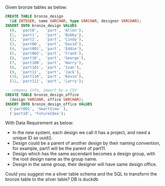 Given bronze tables as below:
```sql
CREATE TABLE bronze_design
  (id INTEGER, name VARCHAR, type VARCHAR, designer VARCHAR);
INSERT INTO bronze_design VALUES 
  (0,  'part0',   'part', 'Allen'), 
  (1,  'part1',   'part', 'Bobby'), 
  (2,  'part2',   'part', 'Cindy'), 
  (3,  'part00',  'part', 'David'), 
  (4,  'part001', 'part', 'Eddie'), 
  (5,  'part002', 'part', 'Frank'), 
  (6,  'part10',  'part', 'George'), 
  (7,  'part100', 'part', 'Harry'), 
  (8,  'part101', 'part', 'Ivan'), 
  (9,  'part11',  'part', 'Jack'), 
  (10, 'part110', 'part', 'Kevin'), 
  (11, 'part111', 'part', 'Larry'); 

-- company info, import by a CSV
CREATE TABLE bronze_design_office
  (design VARCHAR, office VARCHAR);
INSERT INTO bronze_design_office VALUES 
  ('part001', 'SmartView' ), 
  ('part10', 'FutureIdea');
```

With Data Requirement as below:
- In the new system, each design we call it has a project, and need a unique ID as uuid().
- Design could be a parent of another design by their naming convention, for example, part1 will be the parent of part11.
- Design which has the same ascendant becomes a design group, with the root design name as the group name.
- Design in the same group, their designer will have same design office.

Could you suggest me a silver table schema and the SQL to transform the bronze table to the silver table? DB is duckdb

